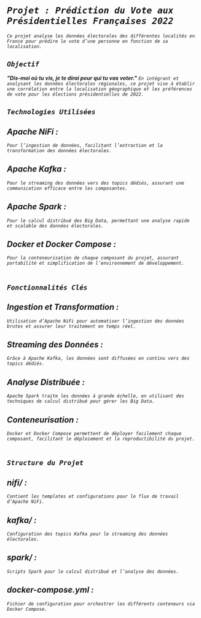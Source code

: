 # _`Projet : Prédiction du Vote aux Présidentielles Françaises 2022`_ <br>

_`Ce projet analyse les données électorales des différentes localités en France pour prédire le vote d’une personne en fonction de sa localisation.`_

## _`Objectif`_
***"Dis-moi où tu vis, je te dirai pour qui tu vas voter."***
_`En intégrant et analysant les données électorales régionales, ce projet vise à établir une corrélation entre la localisation géographique et les préférences de vote pour les élections présidentielles de 2022.`_

## _`Technologies Utilisées`_
<b><h2><i>   Apache NiFi :</i></h2></b> _`Pour l’ingestion de données, facilitant l’extraction et la transformation des données électorales.`_ <br> 
<b><h2><i> Apache Kafka : </i></h2></b>  _`Pour le streaming des données vers des topics dédiés, assurant une communication efficace entre les composantes.`_ <br>
<b><h2><i>   Apache Spark : </i></h2></b> _`Pour le calcul distribué des Big Data, permettant une analyse rapide et scalable des données électorales. `_<br>
<b><h2><i> Docker et Docker Compose : </i></h2></b>  _`Pour la conteneurisation de chaque composant du projet, assurant portabilité et simplification de l’environnement de développement.`_ <br><br>

## _`Fonctionnalités Clés`_
<b><h2><i> Ingestion et Transformation : </i></h2></b>  _`Utilisation d’Apache NiFi pour automatiser l’ingestion des données brutes et assurer leur traitement en temps réel.`_ <br>
<b><h2><i> Streaming des Données : </i></h2></b>  _`Grâce à Apache Kafka, les données sont diffusées en continu vers des topics dédiés. `_ <br>
<b><h2><i> Analyse Distribuée : </i></h2></b>  _`Apache Spark traite les données à grande échelle, en utilisant des techniques de calcul distribué pour gérer les Big Data. `_ <br>
<b><h2><i> Conteneurisation : </i></h2></b>  _`Docker et Docker Compose permettent de déployer facilement chaque composant, facilitant le déploiement et la reproductibilité du projet. `_ <br><br>

## _`Structure du Projet`_
<b><h2><i> nifi/ : </i></h2></b>  _`Contient les templates et configurations pour le flux de travail d’Apache NiFi. `_ <br>
<b><h2><i> kafka/ : </i></h2></b>  _`Configuration des topics Kafka pour le streaming des données électorales. `_ <br>
<b><h2><i> spark/ : </i></h2></b>  _`Scripts Spark pour le calcul distribué et l’analyse des données. `_ <br>
<b><h2><i> docker-compose.yml : </i></h2></b>  _`Fichier de configuration pour orchestrer les différents conteneurs via Docker Compose. `_ <br>
